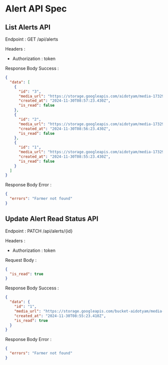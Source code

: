 # Alert API Spec

## List Alerts API

Endpoint : GET /api/alerts

Headers :

- Authorization : token

Response Body Success :

```json
{
  "data": [
    {
      "id": "3",
      "media_url": "https://storage.googleapis.com/aidotyam/media-1732956938088.jpeg",
      "created_at": "2024-11-30T08:57:23.430Z",
      "is_read": false
    },
    {
      "id": "2",
      "media_url": "https://storage.googleapis.com/aidotyam/media-1732956938087.jpeg",
      "created_at": "2024-11-30T08:56:23.430Z",
      "is_read": false
    },
    {
      "id": "1",
      "media_url": "https://storage.googleapis.com/aidotyam/media-1732956938086.jpeg",
      "created_at": "2024-11-30T08:55:23.430Z",
      "is_read": false
    }
  ]
}
```

Response Body Error :

```json
{
  "errors": "Farmer not found"
}
```

## Update Alert Read Status API

Endpoint : PATCH /api/alerts/{id}

Headers :

- Authorization : token

Request Body :

```json
{
  "is_read": true
}
```

Response Body Success :

```json
{
  "data": {
    "id": "1",
    "media_url": "https://storage.googleapis.com/bucket-aidotyam/media-1732956922172.jpg",
    "created_at": "2024-11-30T08:55:23.410Z",
    "is_read": true
  }
}
```

Response Body Error :

```json
{
  "errors": "Farmer not found"
}
```
